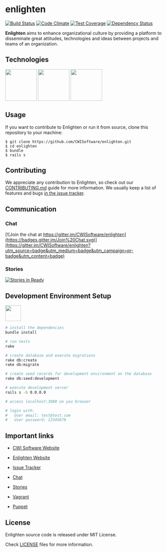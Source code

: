 # enlighten

[![Build Status](https://travis-ci.org/CWISoftware/enlighten.svg?branch=master)](https://travis-ci.org/CWISoftware/enlighten)
[![Code Climate](https://codeclimate.com/github/CWISoftware/enlighten/badges/gpa.svg)](https://codeclimate.com/github/CWISoftware/enlighten)
[![Test Coverage](https://codeclimate.com/github/CWISoftware/enlighten/badges/coverage.svg)](https://codeclimate.com/github/CWISoftware/enlighten/coverage)
[![Dependency Status](https://gemnasium.com/CWISoftware/enlighten.svg)](https://gemnasium.com/CWISoftware/enlighten)

**Enlighten** aims to enhance organizational culture by providing a platform to disseminate great attitudes, technologies and ideas between projects and teams of an organization.

## Technologies

[<img src="https://upload.wikimedia.org/wikipedia/commons/c/c3/Ruby_on_Rails_logo.svg" width="100" height="100">](http://rubyonrails.org/)
[<img src="https://raw.githubusercontent.com/rspec/rspec.github.io/source/source/images/logo.png" width="100" height="100">](http://rspec.info/)
[<img src="https://avatars2.githubusercontent.com/u/320565?v=3&s=200" width="100" height="100">](https://cucumber.io/)

## Usage

If you want to contribute to Enlighten or run it from source, clone this repository to your machine:

    $ git clone https://github.com/CWISoftware/enlighten.git
    $ cd enlighten
    $ bundle
    $ rails s

## Contributing

We appreciate any contribution to Enlighten, so check out our [CONTRIBUTING.md](CONTRIBUTING.md) guide for more information. We usually keep a list of features and bugs [in the issue tracker](https://github.com/CWISoftware/enlighten/issues).

## Communication

### Chat

[![Join the chat at https://gitter.im/CWISoftware/enlighten](https://badges.gitter.im/Join%20Chat.svg)](https://gitter.im/CWISoftware/enlighten?utm_source=badge&utm_medium=badge&utm_campaign=pr-badge&utm_content=badge)

### Stories

[![Stories in Ready](https://badge.waffle.io/CWISoftware/enlighten.png?label=ready&title=Ready)](https://waffle.io/CWISoftware/enlighten)

## Development Environment Setup

[<img src="https://upload.wikimedia.org/wikipedia/commons/8/87/Vagrant.png" width="50" height="50">](https://github.com/CWISoftware/enlighten-vagrant)

```bash
# install the dependencies
bundle install

# run tests
rake

# create database and execute migrations
rake db:create
rake db:migrate

# create seed records for development environment on the database
rake db:seed:development

# execute development server
rails s -b 0.0.0.0

# access localhost:3000 on you browser

# login with:
#   User email: test@test.com
#   User password: 12345678
```

## Important links

* [CWI Software Website][1]
* [Enlighten Website][2]
* [Issue Tracker][3]
* [Chat][4]
* [Stories][5]
* [Vagrant][6]
* [Puppet][7]

  [1]: http://www.cwi.com.br
  [2]: https://enlighten-prototype.herokuapp.com
  [3]: https://github.com/CWISoftware/enlighten/issues
  [4]: https://gitter.im/CWISoftware/enlighten
  [5]: https://waffle.io/CWISoftware/enlighten
  [6]: https://github.com/CWISoftware/enlighten-vagrant
  [7]: https://github.com/CWISoftware/enlighten-vagrant-puppet

## License

Enlighten source code is released under MIT License.

Check [LICENSE](LICENSE) files for more information.

